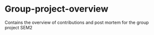 # Group-project-overview
Contains the overview of contributions and post mortem for the group project SEM2
